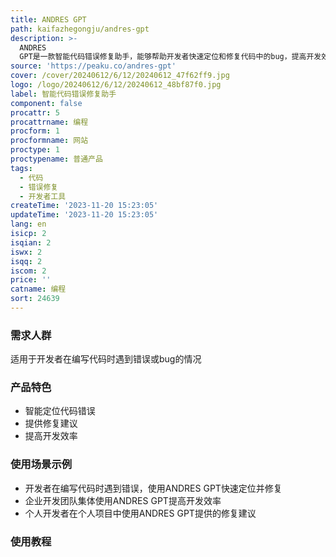 ```yaml
---
title: ANDRES GPT
path: kaifazhegongju/andres-gpt
description: >-
  ANDRES
  GPT是一款智能代码错误修复助手，能够帮助开发者快速定位和修复代码中的bug，提高开发效率。该产品定位于为开发者提供便捷的代码错误修复服务，定价灵活多样，适合个人开发者和企业用户使用。
source: 'https://peaku.co/andres-gpt'
cover: /cover/20240612/6/12/20240612_47f62ff9.jpg
logo: /logo/20240612/6/12/20240612_48bf87f0.jpg
label: 智能代码错误修复助手
component: false
procattr: 5
procattrname: 编程
procform: 1
procformname: 网站
proctype: 1
proctypename: 普通产品
tags:
  - 代码
  - 错误修复
  - 开发者工具
createTime: '2023-11-20 15:23:05'
updateTime: '2023-11-20 15:23:05'
lang: en
isicp: 2
isqian: 2
iswx: 2
isqq: 2
iscom: 2
price: ''
catname: 编程
sort: 24639
---
```




### 需求人群
适用于开发者在编写代码时遇到错误或bug的情况

### 产品特色
- 智能定位代码错误
- 提供修复建议
- 提高开发效率

### 使用场景示例
- 开发者在编写代码时遇到错误，使用ANDRES GPT快速定位并修复
- 企业开发团队集体使用ANDRES GPT提高开发效率
- 个人开发者在个人项目中使用ANDRES GPT提供的修复建议

### 使用教程


  
